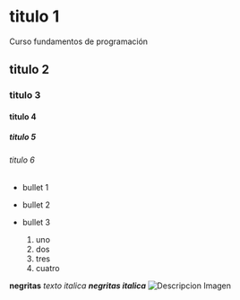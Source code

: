 # titulo 1
Curso fundamentos de programación 
## titulo 2
### titulo 3
#### titulo 4
##### titulo 5
###### titulo 6

* bullet 1
* bullet 2
* bullet 3

  1. uno
  2. dos
  3. tres
  4. cuatro

**negritas**
_texto italica_
***negritas italica***
![Descripcion Imagen](https://www.google.com/url?sa=i&url=https%3A%2F%2Fwww.imprentaonline.net%2Fblog%2Fprompt-imagenes-ia%2F&psig=AOvVaw205I9F2KB_y2ktcjyhfFm8&ust=1728088494065000&source=images&cd=vfe&opi=89978449&ved=0CBQQjRxqFwoTCLiO-6G984gDFQAAAAAdAAAAABAE)
